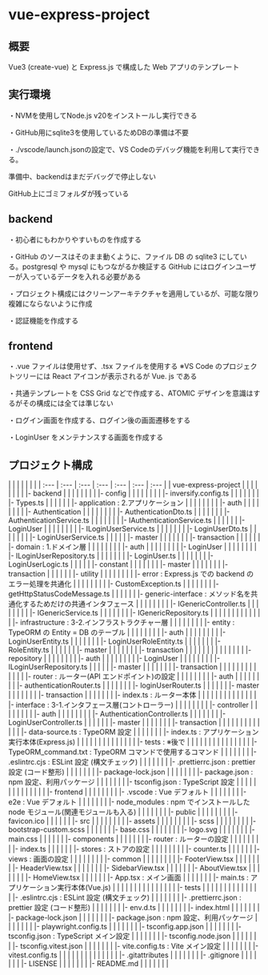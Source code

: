 # vue-express-project

## 概要

Vue3 (create-vue) と Express.js で構成した Web アプリのテンプレート

## 実行環境

・NVMを使用してNode.js v20をインストールし実行できる

・GitHub用にsqlite3を使用しているためDBの準備は不要

・./vscode/launch.jsonの設定で、VS Codeのデバッグ機能を利用して実行できる。

準備中、backendはまだデバッグで停止しない

GitHub上にゴミフォルダが残っている

## backend

・初心者にもわかりやすいものを作成する

・GitHub のソースはそのまま動くように、ファイル DB の sqlite3 にしている。postgresql や mysql にもつながるか検証する
GitHub にはログインユーザーが入っているデータを入れる必要がある

・プロジェクト構成にはクリーンアーキテクチャを適用しているが、可能な限り複雑にならないように作成

・認証機能を作成する

## frontend

・.vue ファイルは使用せず、.tsx ファイルを使用する ※VS Code のプロジェクトツリーには React アイコンが表示されるが Vue.
js である

・共通テンプレートを CSS Grid などで作成する、ATOMIC デザインを意識はするがその構成には全ては準じない

・ログイン画面を作成する、ログイン後の画面遷移をする

・LoginUser をメンテナンスする画面を作成する

## プロジェクト構成
| | | | | | |
| :--- | :--- | :--- | :--- | :--- | :--- | :--- |
| vue-express-project | | | | | | |
| |- backend | | | | | |
| | |- config | | | | |
| | | |- inversify.config.ts | | | |
| | | |- Types.ts | | | |
| | |- application : 2.アプリケーション | | | | |
| | | |- auth | | | |
| | | | |- Authentication | | |
| | | | | |- AuthenticationDto.ts | |
| | | | | |- AuthenticationService.ts | |
| | | | | |- IAuthenticationService.ts | |
| | | | |- LoginUser | | |
| | | | | |- ILoginUserService.ts | |
| | | | | |- LoginUserDto.ts | |
| | | | | |- LoginUserService.ts | |
| | | |- master | | | |
| | | |- transaction | | | |
| | |- domain : 1.ドメイン層 | | | | |
| | | |- auth | | | |
| | | | |- LoginUser | | |
| | | | | |- ILoginUserRepository.ts | |
| | | | | |- LoginUser.ts | |
| | | | | |- LoginUserLogic.ts | |
| | | |- constant | | | |
| | | |- master | | | |
| | | |- transaction | | | |
| | |- utility | | | | |
| | | |- error : Express.js での backend のエラー処理を共通化 | | | |
| | | | |- CustomException.ts | | |
| | | | |- getHttpStatusCodeMessage.ts | | |
| | | |- generic-interface : メソッド名を共通化するためだけの共通インタフェース | | | |
| | | | |- IGenericController.ts | | | |
| | | | |- IGenericService.ts | | |
| | | | |- IGenericRepository.ts | | |
| | | | | | | |
| | |- infrastructure : 3-2.インフラストラクチャー層 | | | | |
| | | |- entity : TypeORM の Entity = DB のテーブル | | | |
| | | | |- auth | | |
| | | | | |- LoginUserEntity.ts | |
| | | | | |- LoginUserRoleEntity.ts | |
| | | | | |- RoleEntity.ts | |
| | | | |- master | | |
| | | | |- transaction | | |
| | | | | | | |
| | | |- repository | | | |
| | | | |- auth | | |
| | | | | |- LoginUser | |
| | | | | | |- ILoginUserRepository.ts |
| | | | |- master | | |
| | | | |- transaction | | |
| | | | | | | |
| | |- router : ルーター(API エンドポイント)の設定 | | | | |
| | | |- auth | | | |
| | | | |- authenticationRouter.ts | | |
| | | | |- loginUserRouter.ts | | |
| | | |- master | | | |
| | | |- transaction | | | |
| | | |- index.ts : ルーター本体 | | | |
| | | | | | | |
| | |- interface : 3-1.インタフェース層(コントローラー) | | | | |
| | | |- controller | | | |
| | | | |- auth | | |
| | | | | |- AuthenticationController.ts | |
| | | | | |- LoginUserController.ts | |
| | | | |- master | | |
| | | | |- transaction | | |
| | | | | | | |
| | |- data-source.ts : TypeORM 設定 | | | | |
| | |- index.ts : アプリケーション実行本体(Express.js) | | | | |
| | | | | | | |
| |- tests : ※後で | | | | | |
| | | | | | | |
| |- TypeORM_command.txt : TypeORM コマンドで使用するコマンド | | | | | |
| |- .eslintrc.cjs : ESLint 設定 (構文チェック) | | | | | |
| |- .prettierrc.json : prettier 設定 (コード整形) | | | | | |
| |- package-lock.json | | | | | |
| |- package.json : npm 設定、利用パッケージ | | | | | |
| |- tsconfig.json : TypeScript 設定 | | | | | |
| | | | | | | |
|- frontend | | | | | | |
| |- .vscode : Vue デフォルト | | | | | |
| |- e2e : Vue デフォルト | | | | | |
| |- node_modules : npm でインストールした node モジュール(関連モジュールも入る) | | | | | |
| |- public | | | | | |
| | |- favicon.ico | | | | |
| |- src | | | | | |
| | |- assets | | | | |
| | | |- scss | | | |
| | | | |- bootstrap-custom.scss | | |
| | | |- base.css | | | |
| | | |- logo.svg | | | |
| | | |- main.css | | | |
| | |- components | | | | |
| | |- router : ルーターの設定 | | | | |
| | | |- index.ts | | | |
| | |- stores : ストアの設定 | | | | |
| | | |- counter.ts | | | |
| | |- views : 画面の設定 | | | | |
| | | |- common | | | |
| | | | |- FooterView.tsx | | |
| | | | |- HeaderView.tsx | | |
| | | | |- SidebarView.tsx | | |
| | | |- AboutView.tsx | | | |
| | | |- HomeView.tsx | | | |
| | |- App.tsx : メイン画面 | | | | |
| | |- main.ts : アプリケーション実行本体(Vue.js) | | | | |
| | | | | | | |
| | |- tests | | | | |
| | | | | | | |
| |- .eslintrc.cjs : ESLint 設定 (構文チェック) | | | | | |
| |- .prettierrc.json : prettier 設定 (コード整形) | | | | | |
| |- env.d.ts | | | | | |
| |- index.html | | | | | |
| |- package-lock.json | | | | | |
| |- package.json : npm 設定、利用パッケージ | | | | | |
| |- playwright.config.ts | | | | | |
| |- tsconfig.app.json | | | | | |
| |- tsconfig.json : TypeScript メイン設定 | | | | | |
| |- tsconfig.node.json | | | | | |
| |- tsconfig.vitest.json | | | | | |
| |- vite.config.ts : Vite メイン設定 | | | | | |
| |- vitest.config.ts | | | | | |
| | | | | | | |
|- .gitattributes | | | | | | |
|- .gitignore | | | | | | |
|- LISENSE | | | | | | |
|- README.md | | | | | | |

